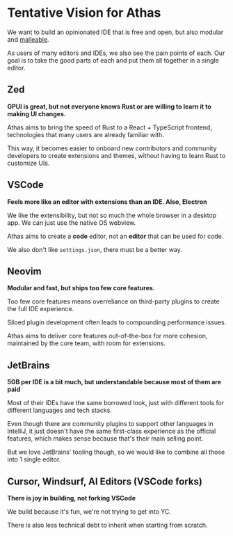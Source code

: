 # Tentative Vision for Athas

We want to build an opinionated IDE that is free and open, but also modular and [malleable](https://www.inkandswitch.com/essay/malleable-software/).

As users of many editors and IDEs, we also see the pain points of each.
Our goal is to take the good parts of each and put them all together in a single editor.

## Zed

**GPUI is great, but not everyone knows Rust or are willing to learn it to making UI changes.**

Athas aims to bring the speed of Rust to a React + TypeScript frontend, technologies that many users are already familiar with.

This way, it becomes easier to onboard new contributors and community developers to create extensions and themes, without having to learn Rust to customize UIs.

## VSCode

**Feels more like an editor with extensions than an IDE. Also, Electron**

We like the extensibility, but not so much the whole browser in a desktop app. We can just use the native OS webview.

Athas aims to create a **code** editor, not an **editor** that can be used for code.

We also don't like `settings.json`, there must be a better way.

## Neovim

**Modular and fast, but ships too few core features.**

Too few core features means overreliance on third-party plugins to create the full IDE experience.

Siloed plugin development often leads to compounding performance issues.

Athas aims to deliver core features out-of-the-box for more cohesion, maintained by the core team, with room for extensions.

## JetBrains

**5GB per IDE is a bit much, but understandable because most of them are paid**

Most of their IDEs have the same borrowed look, just with different tools for different languages and tech stacks.

Even though there are community plugins to support other languages in IntelliJ, it just doesn't have the same first-class experience as the official features, which makes sense because that's their main selling point.

But we love JetBrains' tooling though, so we would like to combine all those into 1 single editor.

## Cursor, Windsurf, AI Editors (VSCode forks)

**There is joy in building, not forking VSCode**

We build because it's fun, we're not trying to get into YC.

There is also less technical debt to inherit when starting from scratch.
